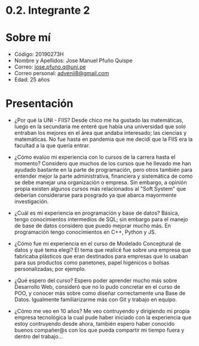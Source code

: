 # 0.2. Integrante 2

# Sobre mí
- Código: 20190273H
- Nombre y Apellidos: Jose Manuel Pfuño Quispe
- Correo: jose.pfuno.q@uni.pe
- Correo personal: advenii8@gmail.com
- Edad: 25 años

# Presentación

- ¿Por qué la UNI - FIIS?
  Desde chico me ha gustado las matemáticas, luego en la secundaria me enteré que había una universidad que solo entraban los mejores en el área que andaba interesado; las ciencias y matemáticas. No fue hasta en pandemia que me decidí que la FIIS era la facultad a la que quería entrar.

- ¿Cómo evalúo mi experiencia con lo cursos de la carrera hasta el momento?
  Considero que muchos de los cursos que he llevado me han ayudado bastante en la parte de programación, pero otros también para entender mejor la parte administrativa, financiera y sistemática de como se debe manejar una organización o empresa. Sin embargo, a opinión propia existen algunos cursos más relacionados al "Soft System" que deberían considerarse para posgrado ya que abarca mayormente investigación.

- ¿Cuál es mi experiencia en programación y base de datos?
  Básica, tengo conocimientos intermedios de SQL; sin embargo para el manejo de base de datos considero que puedo mejorar mucho más. En programación tengo conocimientos en C++, Python y JS.

- ¿Cómo fue mi experiencia en el curso de Modelado Conceptural de datos y qué tema elegí?
  El tema que realicé fue sobre una empresa que fabricaba plásticos que eran destinados para empresas que lo usaban para sus productos como panetones, papel higénicos o bolsas personalizadas; por ejemplo.

- ¿Qué espero del curso?
  Espero poder aprender mucho más sobre Desarrollo Web, consideró que no lo pudo concretar en el curso de POO, y conocer más sobre como diseñar correctamente una Base de Datos. Igualmente familiarizarme más con Git y trabajo en equipo.

- ¿Cómo me veo en 10 años?
  Me veo contruyendo y dirigiendo mi propia empresa tecnológica la cual pude haber iniciado con la experiencia que estoy contruyendo desde ahora, también espero haber conocido buenos compañer@s con los que pueda compartir mi tiempo fuera y dentro del trabajo...
